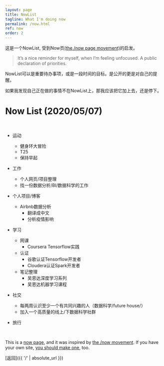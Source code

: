 ```yaml
---
layout: page
title: NowList
tagline: What I'm doing now
permalink: /now.html
ref: now
order: 2
---
```


这是一个NowList, 受到Now页[(the /now page movement)](https://sivers.org/nowff)的启发。

>It’s a nice reminder for myself, when I’m feeling unfocused. 
>A public declaration of priorities.

NowList可以是重要待办事项，或是一段时间的目标。是公开的更是对自己的提醒。

如果我发现自己正在做的事情不在NowList上，那我应该把它加上去，还是停下。
<br>
# Now List (2020/05/07)

<br>

- 运动
    - 健身环大冒险
    - T25
    - 保持早起

- 工作
    - 个人网页/项目整理
    - 找一份数据分析/BI/数据科学的工作

- 个人项目/博客
    - Airbnb数据分析
        - 翻译成中文
        - 分析疫情影响
- 学习
    - 网课
        - Coursera Tensorflow实践
    - 认证
        - 谷歌认证Tensorflow开发者
        - Cloudera认证Spark开发者
    - 笔记整理
        - 吴恩达深度学习系列
        - 吴恩达机器学习课程
- 社交
    - 每两周认识至少一个有共同兴趣的人（数据科学/future house/）
    - 加入一个高质量的线上/下数据科学社群
- 旅行


<br>

This is a [now page](https://nownownow.com/about), and it was inspired by [the /now movement](https://sivers.org/nowff). If you have your own site, [you should make one](https://nownownow.com/about), too.

[返回]({{ '/' | absolute_url }})
